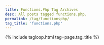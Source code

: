 ```yaml
---
title: Functions.Php Tag Archives
desc: All posts tagged functions.php.
permalink: /tag/functionsphp/
tag_title: 'functions.php'
---
```

{% include tagloop.html tag=page.tag_title %}